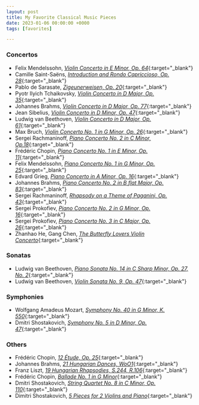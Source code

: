 ```yaml
---
layout: post
title: My Favorite Classical Music Pieces
date: 2023-01-06 00:00:00 +0000
tags: [favorites]

---
```


### Concertos
- Felix Mendelssohn, [*Violin Concerto in E Minor, Op. 64*](https://www.classicalarchives.com/newca/#!/Work/17561){:target="_blank"}
- Camille Saint-Saëns, [*Introduction and Rondo Capriccioso, Op. 28*](https://www.classicalarchives.com/newca/#!/Work/23722){:target="_blank"}
- Pablo de Sarasate, [*Zigeunerweisen, Op. 20*](https://www.classicalarchives.com/newca/#!/Work/24000){:target="_blank"}
- Pyotr Ilyich Tchaikovsky, [*Violin Concerto in D Major, Op. 35*](https://www.classicalarchives.com/newca/#!/Work/28411){:target="_blank"}
- Johannes Brahms, [*Violin Concerto in D Major, Op. 77*](https://www.classicalarchives.com/newca/#!/Work/5796){:target="_blank"}
- Jean Sibelius, [*Violin Concerto in D Minor, Op. 47*](https://www.classicalarchives.com/newca/#!/Work/59338){:target="_blank"}
- Ludwig van Beethoven, [*Violin Concerto in D Major, Op. 61*](https://www.classicalarchives.com/newca/#!/Work/4315){:target="_blank"}
- Max Bruch, [*Violin Concerto No. 1 in G Minor, Op. 26*](https://www.classicalarchives.com/newca/#!/Work/6097){:target="_blank"}
- Sergei Rachmaninoff, [*Piano Concerto No. 2 in C Minor, Op.18*](https://www.classicalarchives.com/newca/#!/Work/22500){:target="_blank"}
- Frédéric Chopin, [*Piano Concerto No. 1 in E Minor, Op. 11*](https://www.classicalarchives.com/newca/#!/Work/7291){:target="_blank"}
- Felix Mendelssohn, [*Piano Concerto No. 1 in G Minor, Op. 25*](https://www.classicalarchives.com/newca/#!/Work/17555){:target="_blank"}
- Edvard Grieg, [*Piano Concerto in A Minor, Op. 16*](https://www.classicalarchives.com/newca/#!/Work/58600){:target="_blank"}
- Johannes Brahms, [*Piano Concerto No. 2 in B flat Major, Op. 83*](https://www.classicalarchives.com/newca/#!/Work/5791){:target="_blank"}
- Sergei Rachmaninoff, [*Rhapsody on a Theme of Paganini, Op. 43*](https://www.classicalarchives.com/newca/#!/Work/22514){:target="_blank"}
- Sergei Prokofiev, [*Piano Concerto No. 2 in G Minor, Op. 16*](https://www.classicalarchives.com/newca/#!/Work/22000){:target="_blank"}
- Sergei Prokofiev, [*Piano Concerto No. 3 in C Major, Op. 26*](https://www.classicalarchives.com/newca/#!/Work/78633){:target="_blank"}
- Zhanhao He, Gang Chen, [*The Butterfly Lovers Violin Concerto*](https://www.classicalarchives.com/newca/#!/Work/573555){:target="_blank"}


### Sonatas
- Ludwig van Beethoven, [*Piano Sonata No. 14 in C Sharp Minor, Op. 27, No. 2*](https://www.classicalarchives.com/newca/#!/Work/3962){:target="_blank"}
- Ludwig van Beethoven, [*Violin Sonata No. 9, Op. 47*](https://www.classicalarchives.com/newca/#!/Work/4523){:target="_blank"}


### Symphonies
- Wolfgang Amadeus Mozart, [*Symphony No. 40 in G Minor, K. 550*](https://www.classicalarchives.com/newca/#!/Work/18693){:target="_blank"}
- Dmitri Shostakovich, [*Symphony No. 5 in D Minor, Op. 47*](https://www.classicalarchives.com/newca/#!/Work/40464){:target="_blank"}

### Others
- Frédéric Chopin, [*12 Étude, Op. 25*](https://www.classicalarchives.com/newca/#!/Work/7015){:target="_blank"}
- Johannes Brahms, [*21 Hungarian Dances, WoO1*](https://www.classicalarchives.com/newca/#!/Work/1418021){:target="_blank"}
- Franz Liszt, [*19 Hungarian Rhapsodies, S.244, R.106*](https://www.classicalarchives.com/newca/#!/Work/16036){:target="_blank"}
- Frédéric Chopin, [*Ballade No. 1 in G Minor*](https://www.classicalarchives.com/newca/#!/Work/6991){:target="_blank"}
- Dmitri Shostakovich, [*String Quartet No. 8 in C Minor, Op. 110*](https://www.classicalarchives.com/newca/#!/Work/26323){:target="_blank"}
- Dimitri Shostakovich, [*5 Pieces for 2 Violins and Piano*](https://www.classicalarchives.com/newca/#!/Work/704764){:target="_blank"}